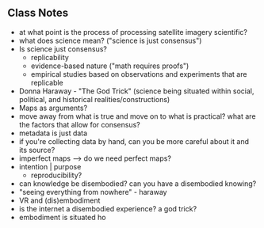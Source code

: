 ## Class Notes 

- at what point is the process of processing satellite imagery scientific? 
- what does science mean? ("science is just consensus")
- Is science just consensus?
    - replicability
    - evidence-based nature ("math requires proofs")
    - empirical studies based on observations and experiments that are replicable
- Donna Haraway - "The God Trick" (science being situated within social, political, and historical realities/constructions)
-  Maps as arguments?
- move away from what is true and move on to what is practical? what are the factors that allow for consensus? 
- metadata is just data 
- if you're collecting data by hand, can you be more careful about it and its source?
- imperfect maps --> do we need perfect maps? 
- intention | purpose 
    - reproducibility? 
- can knowledge be disembodied? can you have a disembodied knowing? 
- "seeing everything from nowhere" - haraway 
- VR and (dis)embodiment 
- is the internet a disembodied experience? a god trick? 
- embodiment is situated ho